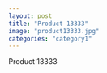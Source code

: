 ```yaml
---
layout: post
title: "Product 13333"
image: "product13333.jpg"
categories: "category1"
---
```

Product 13333
